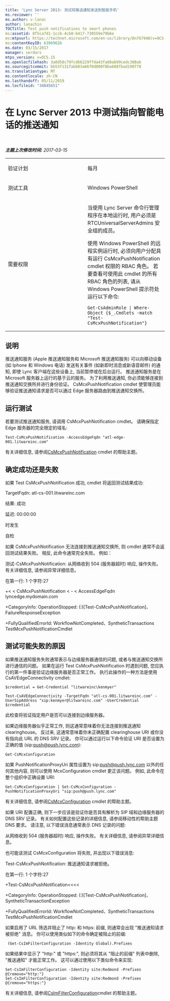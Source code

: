 ```yaml
---
title: 'Lync Server 2013: 测试将推送通知发送到智能手机'
ms.reviewer: ''
ms.author: v-lanac
author: lanachin
TOCTitle: Test push notifications to smart phones
ms:assetid: 8f5ca7d1-1ccb-4cb0-b417-730559e79b6e
ms:mtpsurl: https://technet.microsoft.com/en-us/library/Dn767948(v=OCS.15)
ms:contentKeyID: 63969626
ms.date: 03/15/2017
manager: serdars
mtps_version: v=OCS.15
ms.openlocfilehash: 3a0d58c79fcd66229ffda43fa60ab99cedc308ab
ms.sourcegitcommit: bb53f131fabb03a66f0d000f8ba668fbad190778
ms.translationtype: MT
ms.contentlocale: zh-CN
ms.lasthandoff: 05/11/2019
ms.locfileid: "34845651"
---
```

<div data-xmlns="http://www.w3.org/1999/xhtml">

<div class="topic" data-xmlns="http://www.w3.org/1999/xhtml" data-msxsl="urn:schemas-microsoft-com:xslt" data-cs="http://msdn.microsoft.com/en-us/">

<div data-asp="http://msdn2.microsoft.com/asp">

# <a name="test-push-notifications-to-smart-phones-in-lync-server-2013"></a>在 Lync Server 2013 中测试指向智能电话的推送通知

</div>

<div id="mainSection">

<div id="mainBody">

<span> </span>

_**主题上次修改时间:** 2017-03-15_


<table>
<colgroup>
<col style="width: 50%" />
<col style="width: 50%" />
</colgroup>
<tbody>
<tr class="odd">
<td><p>验证计划</p></td>
<td><p>每月</p></td>
</tr>
<tr class="even">
<td><p>测试工具</p></td>
<td><p>Windows PowerShell</p></td>
</tr>
<tr class="odd">
<td><p>需要权限</p></td>
<td><p>当使用 Lync Server 命令行管理程序在本地运行时, 用户必须是 RTCUniversalServerAdmins 安全组的成员。</p>
<p>使用 Windows PowerShell 的远程实例运行时, 必须向用户分配具有运行 CsMcxPushNotification cmdlet 权限的 RBAC 角色。 若要查看可使用此 cmdlet 的所有 RBAC 角色的列表, 请从 Windows PowerShell 提示符处运行以下命令:</p>
<pre><code>Get-CsAdminRole | Where-Object {$_.Cmdlets -match &quot;Test-CsMcxPushNotification&quot;}</code></pre></td>
</tr>
</tbody>
</table>


<div>

## <a name="description"></a>说明

推送通知服务 (Apple 推送通知服务和 Microsoft 推送通知服务) 可以向移动设备 (如 Iphone 和 Windows 电话) 发送有关事件 (如新即时消息或新语音邮件) 的通知, 即使 Lync 客户端在这些设备上, 当前暂停或在后台运行。 推送通知服务是在 Microsoft 服务器上运行的基于云的服务。 为了利用推送通知, 你必须能够连接到推送通知交换所并进行身份验证。 CsMcxPushNotification cmdlet 使管理员能够验证推送通知请求是否可以通过 Edge 服务器路由到推送通知交换所。

</div>

<div>

## <a name="running-the-test"></a>运行测试

若要测试推送通知服务, 请调用 CsMcxPushNotification cmdlet。 请确保指定 Edge 服务器的完全限定的域名:

    Test-CsMcxPushNotification -AccessEdgeFqdn "atl-edge-001.litwareinc.com"

有关详细信息, 请参阅[CsMcxPushNotification](https://docs.microsoft.com/powershell/module/skype/Test-CsMcxPushNotification) cmdlet 的帮助主题。

</div>

<div>

## <a name="determining-success-or-failure"></a>确定成功还是失败

如果 Test CsMcxPushNotification 成功, cmdlet 将返回测试结果成功:

TargetFqdn: atl-cs-001.litwareinc.com

结果: 成功

延迟: 00:00:00

时发生

自检

如果 CsMcxPushNotification 无法连接到推送通知交换所, 则 cmdlet 通常不会返回测试结果失败。 相反, 此命令通常完全失败。 例如：

测试-CsMcxPushNotification: 从网络收到 504 (服务器超时) 响应, 操作失败。 有关详细信息, 请参阅异常详细信息。

在第一行: 1 个字符:27

\+\< \< CsMcxPushNotification \< - \< AccessEdgeFqdn lyncedge.mydomain.com

\+CategoryInfo: OperationStopped: (:)\[Test-CsMcxPushNotification\]、FailureResponseException

\+FullyQualifiedErrorId: WorkflowNotCompleted、SyntheticTransactions TestMcxPushNotificationCmdlet

</div>

<div>

## <a name="reasons-why-the-test-might-have-failed"></a>测试可能失败的原因

如果推送通知服务失败通常表示与边缘服务器通信的问题, 或者与推送通知交换所进行通信的问题。 如果在运行 Test CsMcxPushNotification 时遇到问题, 您应执行的第一件事是验证边缘服务器是否正常工作。 执行此操作的一种方法是使用 CsAVEdgeConnectivity cmdlet:

    $credential = Get-Credential "litwareinc\kenmyer"
    
    Test-CsAVEdgeConnectivity -TargetFqdn "atl-cs-001.litwareinc.com" -UserSipAddress "sip:kenmyer@litwareinc.com" -UserCredential $credential

此检查将验证指定用户是否可以连接到边缘服务器。

如果边缘服务器似乎正常工作, 则这通常意味着你无法连接到推送通知 clearinghouse。 反过来, 这通常意味着你未正确配置 clearinghouse URI 或你没有指向此 URL 的 DNS SRV 记录。 你可以通过运行以下命令验证 URI 是否设置为正确的值 (sip:push@push.lync.com):

    Get-CsMcxConfiguration

如果 PushNotificationProxyUri 属性设置为 sip:push@push.lync.com 以外的任何其他内容, 则可以使用 McxConfiguration cmdlet 更正该问题。 例如, 此命令在整个组织中正确设置 URI:

    Get-CsMcxConfiguration | Set-CsMcxConfiguration -PushNotificationProxyUri "sip:push@push.lync.com"

有关详细信息, 请参阅[CsMcxConfiguration](https://docs.microsoft.com/powershell/module/skype/Set-CsMcxConfiguration) cmdlet 的帮助主题。

如果 URI 配置正确, 则下一步应该是验证你是否具有解析为 SIP 域和边缘服务器的 DNS SRV 记录。 有关如何配置这些记录的详细信息, 请参阅移动性的帮助主题 DNS 要求。 请注意, 以下错误消息通常表示 DNS 记录的问题:

从网络收到 504 (服务器超时) 响应, 操作失败。 有关详细信息, 请参阅异常详细信息。

也可能该测试 CsMcxConfiguration 将失败, 并出现以下错误消息:

Test-CsMcxPushNotification: 推送通知请求被拒绝。

在第一行: 1 个字符:27

\+Test-CsMcxPushNotification\<\<\<\<

\+CategoryInfo: OperationStopped: (:)\[Test-CsMcxPushNotification\]、SyntheticTransactionException

\+FullyQualifiedErrorId: WorkflowNotCompleted、SyntheticTransactions TestMcxPushNotificationCmdlet

如果启用了 URL 筛选并阻止了 http: 和 https: 前缀, 则通常会出现 "推送通知请求被拒绝" 消息。 你可以使用类似如下的命令确定被阻止的前缀:

``` 
 (Get-CsImFilterConfiguration -Identity Global).Prefixes
```

如果结果中显示了 "http:" 或 "https:", 则必须将其从 "阻止的前缀" 列表中删除, "推送通知" 才能正常工作。 这可以通过使用以下类似命令来实现:

    Set-CsImFilterConfiguration -Identity site:Redmond -Prefixes @{remove="http:"}
    Set-CsImFilterConfiguration -Identity site:Redmond -Prefixes @{remove="https:"}

有关详细信息, 请参阅[CsImFilterConfiguration](https://docs.microsoft.com/powershell/module/skype/Set-CsImFilterConfiguration)cmdlet 的帮助主题。

</div>

</div>

<span> </span>

</div>

</div>

</div>

